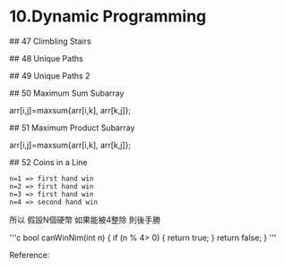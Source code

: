 # 10.Dynamic Programming

\#\# 47 Climbling Stairs

\#\# 48 Unique Paths

\#\# 49 Unique Paths 2

\#\# 50 Maximum Sum Subarray


arr[i,j]=maxsum{arr[i,k], arr[k,j]};



\#\# 51 Maximum Product Subarray

arr[i,j]=maxsum{arr[i,k], arr[k,j]};

\#\# 52 Coins in a Line

  
    n=1 => first hand win
    n=2 => first hand win
    n=3 => first hand win
    n=4 => second hand win
    
所以 假設N個硬幣  如果能被4整除 則後手勝

'''c
bool canWinNim(int n) { 
        if (n % 4> 0) {
            return true;
        }
        return false;
}
'''


Reference: